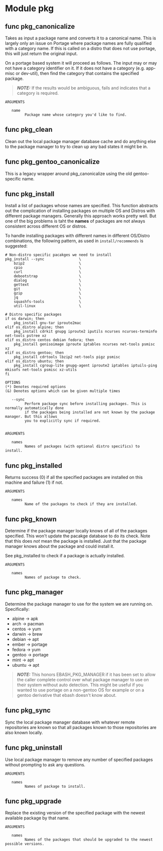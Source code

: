 # Module pkg


## func pkg_canonicalize


Takes as input a package name and converts it to a canonical name. This is largely only an issue on Portage where package
names are fully qualified with a category name. If this is called on a distro that does not use portage, this will just
return the original input.

On a portage based system it will proceed as follows. The input may or may not have a category identifier on it. If it
does not have a category (e.g. app-misc or dev-util), then find the category that contains the specified package.

> **_NOTE:_** If the results would be ambiguous, fails and indicates that a category is required.

```Groff
ARGUMENTS

   name
         Package name whose category you'd like to find.

```

## func pkg_clean

Clean out the local package manager database cache and do anything else to the package manager to try to clean up any
bad states it might be in.

## func pkg_gentoo_canonicalize

This is a legacy wrapper around pkg_canonicalize using the old gentoo-specific name.

## func pkg_install


Install a list of packages whose names are specified. This function abstracts out the complication of installing packages
on multiple OS and Distros with different package managers. Generally this approach works pretty well. But one of the
big problems is taht the **names** of packages are not always consistent across different OS or distros.

To handle installing packages with different names in different OS/Distro combinations, the following pattern, as used
in `install/recommends` is suggested:

```shell
# Non-distro specific pacakges we need to install
pkg_install --sync                \
    bzip2                         \
    cpio                          \
    curl                          \
    debootstrap                   \
    dialog                        \
    gettext                       \
    git                           \
    gzip                          \
    jq                            \
    squashfs-tools                \
    util-linux                    \

# Distro specific packages
if os darwin; then
    pkg_install gnu-tar iproute2mac
elif os_distro alpine; then
    pkg_install cdrkit gnupg iproute2 iputils ncurses ncurses-terminfo net-tools pstree xz
elif os_distro centos debian fedora; then
    pkg_install genisoimage iproute iptables ncurses net-tools psmisc xz
elif os_distro gentoo; then
    pkg_install cdrtools lbzip2 net-tools pigz psmisc
elif os_distro ubuntu; then
    pkg_install cgroup-lite gnupg-agent iproute2 iptables iptuils-ping mkisofs net-tools psmisc xz-utils
fi
```

```Groff
OPTIONS
(*) Denotes required options
(&) Denotes options which can be given multiple times

   --sync
         Perform package sync before installing packages. This is normally automatically done
         if the packages being installed are not known by the package manager. But this allows
         you to explicitly sync if required.


ARGUMENTS

   names
         Names of packages (with optional distro specifics) to install.
```

## func pkg_installed


Returns success (0) if all the specified packages are installed on this machine and failure (1) if not.

```Groff
ARGUMENTS

   names
         Name of the packages to check if they are installed.
```

## func pkg_known


Determine if the package manager locally knows of all of the packages specified. This won't update the pacakge database
to do its check. Note that this does *not* mean the package is installed. Just that the package manager knows about the
package and could install it.

See pkg_installed to check if a package is actually installed.

```Groff
ARGUMENTS

   names
         Names of package to check.
```

## func pkg_manager

Determine the package manager to use for the system we are running on. Specifically:
  - alpine -> apk
  - arch   -> pacman
  - centos -> yum
  - darwin -> brew
  - debian -> apt
  - ember  -> portage
  - fedora -> yum
  - gentoo -> portage
  - mint   -> apt
  - ubuntu -> apt

> **_NOTE:_** This honors EBASH_PKG_MANAGER if it has been set to allow the caller complete control over what package
manager to use on their system without auto detection. This might be useful if you wanted to use portage on a non-gentoo
OS for example or on a gentoo derivative that ebash doesn't know about.

## func pkg_sync

Sync the local package manager database with whatever remote repositories are known so that all packages known to those
repositories are also known locally.

## func pkg_uninstall


Use local package manager to remove any number of specified packages without prompting to ask any questions.

```Groff
ARGUMENTS

   names
         Names of package to install.
```

## func pkg_upgrade


Replace the existing version of the specified package with the newest available package by that name.

```Groff
ARGUMENTS

   names
         Names of the packages that should be upgraded to the newest possible versions.
```
